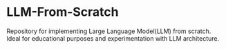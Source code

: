 # LLM-From-Scratch
Repository for implementing Large Language Model(LLM) from scratch. Ideal for educational purposes and experimentation with LLM architecture.
